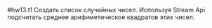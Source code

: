 #hw13.t1
Создать список случайных чисел.
Используя Stream Api подсчитать среднее арифиметическое квадратов этих чисел.